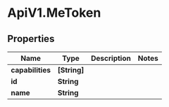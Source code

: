 # ApiV1.MeToken

## Properties

Name | Type | Description | Notes
------------ | ------------- | ------------- | -------------
**capabilities** | **[String]** |  | 
**id** | **String** |  | 
**name** | **String** |  | 



